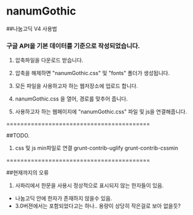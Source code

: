 nanumGothic
===========

##나눔고딕 V4 사용법
### 구글 API을 기본 데이터를 기준으로 작성되었습니다.

1. 압축파일을 다운로드 받습니다.
2. 압축을 해제하면 "nanumGothic.css" 및 "fonts" 폴더가 생성됩니다.
3. 모든 파일을 사용하고자 하는 웹저장소에 업로드 합니다.
4. nanumGothic.css 을 열어, 경로를 맞추어 줍니다.
5. 사용하고자 하는 웹페이지에 "nanumGothic.css" 파일 및 js을 연결해줍니다.


    <link rel="stylesheet" type="text/css" href="nanumGothic.css" id="nanumGothicCSS" /> <!-- id부분을 수정하지 마세요. -->
    <script type="text/javascript" src="nanumGothic.js"></script>



=========================================

##TODO.
1. css 및 js min파일로 연결
 grunt-contrib-uglify
 grunt-contrib-cssmin


=========================================

##현재까지의 오류
1. 사파리에서 한문을 사용시 정상적으로 표시되지 않는 한자들이 있음.
- 나눔고딕 안에 한자가 존재하지 않을수 있음.
- 3.0버젼에서는 포함되었다고는 하나.. 용량이 상당히 작은걸로 보아 없을듯?
